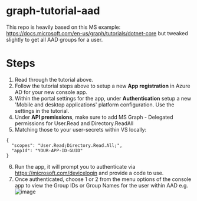 # graph-tutorial-aad

This repo is heavily based on this MS example: https://docs.microsoft.com/en-us/graph/tutorials/dotnet-core but tweaked slightly to get all AAD groups for a user.

# Steps

1. Read through the tutorial above.
2. Follow the tutorial steps above to setup a new **App registration** in Azure AD for your new console app.
3. Within the portal settings for the app, under **Authentication** setup a new 'Mobile and desktop applications' platform configuration. Use the settings in the tutorial.
4. Under **API premissions**, make sure to add MS Graph - Delegated permissions for User.Read and Directory.ReadAll
5. Matching those to your user-secrets within VS locally:
```
{
  "scopes": "User.Read;Directory.Read.All;",
  "appId": "YOUR-APP-ID-GUID"
}
```
6. Run the app, it will prompt you to authenticate via https://microsoft.com/devicelogin and provide a code to use.
7. Once authenticated, choose 1 or 2 from the menu options of the console app to view the Group IDs or Group Names for the user within AAD e.g.
![image](https://user-images.githubusercontent.com/94632631/149662468-67a01c77-fe14-4055-a131-5222493e60fc.png)
